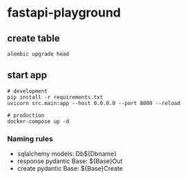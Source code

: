 # fastapi-playground

## create table 
```
alembic upgrade head
```
## start app 

```
# development
pip install -r requirements.txt
uvicorn src.main:app --host 0.0.0.0 --port 8000 --reload

# production
docker-compose up -d 
```
### Naming rules
- sqlalchemy models: Db${Dbname}
- response pydantic Base: ${Base}Out
- create pydantic Base: ${Base}Create
